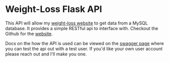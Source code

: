 # Weight-Loss Flask API

This API will allow my [weight-loss website](https://weight.james-farrell.com) to get data from a MySQL database. It provides a simple RESTful api to interface with. Checkout the Github for the [website](https://github.com/farrej10/weight-loss-web-ui).

Docs on the how the API is used can be viewed on the [swagger page](https://weight.james-farrell.com/swagger/) where you can test the api out with a test user. If you'd like your own user account please reach out and I'll make you one.

